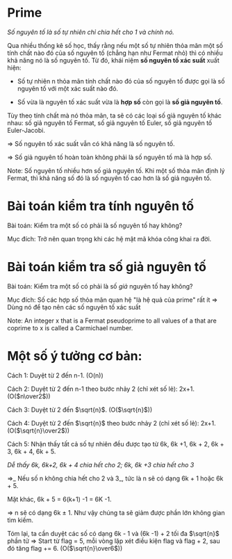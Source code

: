 # Prime

_Số nguyên tố là số tự nhiên chỉ chia hết cho 1 và chính nó._

Qua nhiều thống kê số học, thấy rằng nếu một số tự nhiên thỏa mãn một số tính chất nào đó của số nguyên tố (chẳng hạn như Fermat nhỏ) thì có nhiều khả năng nó là số nguyên tố. Từ đó, khái niệm **số nguyên tố xác suất** xuất hiện:

- Số tự nhiên n thỏa mãn tính chất nào đó của số nguyên tố được gọi là số nguyên tố với một xác suất nào đó.

- Số vừa là nguyên tố xác suất vừa là **hợp số** còn gọi là **số giả nguyên tố**.

Tùy theo tính chất mà nó thỏa mãn, ta sẽ có các loại số giả nguyên tố khác nhau: số giả nguyên tố Fermat, số giả nguyên tố Euler, số giả nguyên tố Euler-Jacobi.

=> Số nguyên tố xác suất vẫn có khả năng là số nguyên tố.

=> Số giả nguyên tố hoàn toàn không phải là số nguyên tố mà là hợp số.

Note: Số nguyên tố nhiều hơn số giả nguyên tố. Khi một số thỏa mãn định lý Fermat, thì khả năng số đó là số nguyên tố cao hơn là số giả nguyên tố.

# Bài toán kiểm tra tính nguyên tố

Bài toán: Kiểm tra một số có phải là số nguyên tố hay không?

Mục đích: Trở nên quan trọng khi các hệ mật mã khóa công khai ra đời.

# Bài toán kiểm tra số giả nguyên tố

Bài toán: Kiểm tra một số có phải là số _giả_ nguyên tố hay không?

Mục đích: Số các hợp số thỏa mãn quan hệ "là hệ quả của prime" rất ít => Dùng nó để tạo nên các số nguyên tố xác suất



Note: An integer x that is a Fermat pseudoprime to all values of a that are coprime to x is called a Carmichael number.

# Một số ý tưởng cơ bản:

Cách 1: Duyệt từ 2 đến n-1. (O(n))

Cách 2: Duyệt từ 2 đến n-1 theo bước nhảy 2 (chỉ xét số lẻ): 2x+1. (O($n\over2$))

Cách 3: Duyệt từ 2 đến $\sqrt{n}$. (O($\sqrt{n}$))

Cách 4: Duyệt từ 2 đến $\sqrt{n}$ theo bước nhảy 2 (chỉ xét số lẻ): 2x+1. (O($\sqrt{n}\over2$))

Cách 5: Nhận thấy tất cả số tự nhiên đều được tạo từ 6k, 6k +1, 6k + 2, 6k + 3, 6k + 4, 6k + 5.

_Dễ thấy 6k, 6k+2, 6k + 4 chia hết cho 2; 6k, 6k +3 chia hết cho 3_

=>_ Nếu số n không chia hết cho 2 và 3_, tức là n sẽ có dạng 6k + 1 hoặc 6k + 5.

Mặt khác, 6k + 5 = 6(k+1) -1 = 6K -1.

=> n sẽ có dạng 6k $\pm$ 1. Như vậy chúng ta sẽ giảm được phần lớn không gian tìm kiếm.

Tóm lại, ta cần duyệt các số có dạng 6k - 1 và (6k -1) + 2 tối đa $\sqrt{n}$ phần tử => Start từ flag = 5, mỗi vòng lặp xét điều kiện flag và flag + 2, sau đó tăng flag += 6.
(O($\sqrt{n}\over6$))
